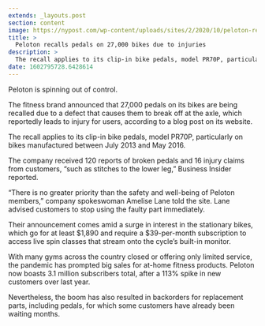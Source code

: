 ```yaml
--- 
extends: _layouts.post 
section: content 
image: https://nypost.com/wp-content/uploads/sites/2/2020/10/peloton-recall-02.jpg?quality=90&strip=all&w=1200 
title: > 
  Peloton recalls pedals on 27,000 bikes due to injuries 
description: > 
  The recall applies to its clip-in bike pedals, model PR70P, particularly on bikes manufactured between July 2013 and May 2016.The company received 120 reports of broken pedals and 16 injury claims from customers, “such as stitches to the lower leg,” Business Insider reported.“There is no greater priority than the safety and well-being of Peloton members,” company spokeswoman Amelise Lane told the site.Peloton now boasts 3.1 million subscribers total, after a 113% spike in new customers over last year.Nevertheless, the boom has also resulted in backorders for replacement parts, including pedals, for which some customers have already been waiting months. 
date: 1602795728.6428614 
--- 
```

Peloton is spinning out of control.

The fitness brand announced that 27,000 pedals on its bikes are being recalled due to a defect that causes them to break off at the axle, which reportedly leads to injury for users, according to a blog post on its website.

The recall applies to its clip-in bike pedals, model PR70P, particularly on bikes manufactured between July 2013 and May 2016.

The company received 120 reports of broken pedals and 16 injury claims from customers, “such as stitches to the lower leg,” Business Insider reported.

“There is no greater priority than the safety and well-being of Peloton members,” company spokeswoman Amelise Lane told the site. Lane advised customers to stop using the faulty part immediately.

Their announcement comes amid a surge in interest in the stationary bikes, which go for at least $1,890 and require a $39-per-month subscription to access live spin classes that stream onto the cycle’s built-in monitor.

With many gyms across the country closed or offering only limited service, the pandemic has prompted big sales for at-home fitness products. Peloton now boasts 3.1 million subscribers total, after a 113% spike in new customers over last year.

Nevertheless, the boom has also resulted in backorders for replacement parts, including pedals, for which some customers have already been waiting months.